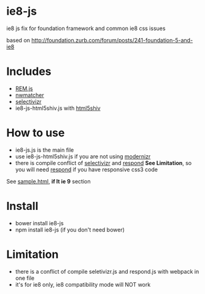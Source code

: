 ie8-js
====
ie8 js fix for foundation framework and common ie8 css issues

based on
http://foundation.zurb.com/forum/posts/241-foundation-5-and-ie8

# Includes
* [REM.js](https://github.com/chuckcarpenter/REM-unit-polyfill)
* [nwmatcher](https://github.com/dperini/nwmatcher)
* [selectivizr](https://github.com/keithclark/selectivizr)
* ie8-js-html5shiv.js with [html5shiv](https://github.com/afarkas/html5shiv)

# How to use
* ie8-js.js is the main file
* use ie8-js-html5shiv.js if you are not using [modernizr](https://github.com/Modernizr/Modernizr)
* there is compile conflict of [selectivizr](https://github.com/keithclark/selectivizr) and [respond](https://github.com/scottjehl/Respond)  **See Limitation**, so you will need [respond](https://github.com/scottjehl/Respond) if you have responsive css3 code

See [sample.html](https://github.com/seeliang/ie8-js/blob/master/sample.html), **if lt ie 9** section

# Install
* bower install ie8-js
* npm install ie8-js (if you don't need bower)

# Limitation
* there is a conflict of compile seletivizr.js and respond.js with webpack in one file
* it's for ie8 only, ie8 compatibility mode will NOT work
